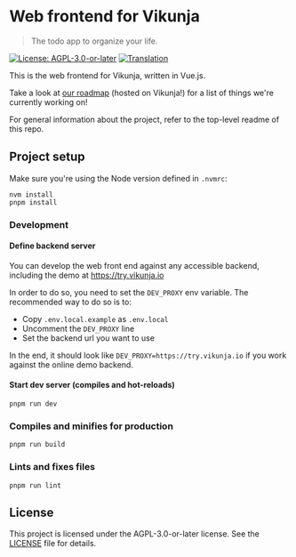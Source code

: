 # Web frontend for Vikunja

> The todo app to organize your life.

[![License: AGPL-3.0-or-later](https://img.shields.io/badge/License-AGPL--3.0--or--later-blue.svg)](LICENSE)
[![Translation](https://badges.crowdin.net/vikunja/localized.svg)](https://crowdin.com/project/vikunja)

This is the web frontend for Vikunja, written in Vue.js.

Take a look at [our roadmap](https://my.vikunja.cloud/share/UrdhKPqumxDXUbYpEGJLSIyNTwAnbBzVlwdDpRbv/auth) (hosted on Vikunja!) for a list of things we're currently working on!

For general information about the project, refer to the top-level readme of this repo.

## Project setup

Make sure you're using the Node version defined in `.nvmrc`:

```shell
nvm install
pnpm install
```

### Development

#### Define backend server

You can develop the web front end against any accessible backend, including the demo at https://try.vikunja.io

In order to do so, you need to set the `DEV_PROXY` env variable. The recommended way to do so is to:

- Copy `.env.local.example` as `.env.local`
- Uncomment the `DEV_PROXY` line
- Set the backend url you want to use

In the end, it should look like `DEV_PROXY=https://try.vikunja.io` if you work against the online demo backend.


#### Start dev server (compiles and hot-reloads)

```shell
pnpm run dev
```

### Compiles and minifies for production

```shell
pnpm run build
```

### Lints and fixes files

```shell
pnpm run lint
```

## License

This project is licensed under the AGPL-3.0-or-later license. See the [LICENSE](LICENSE) file for details.
